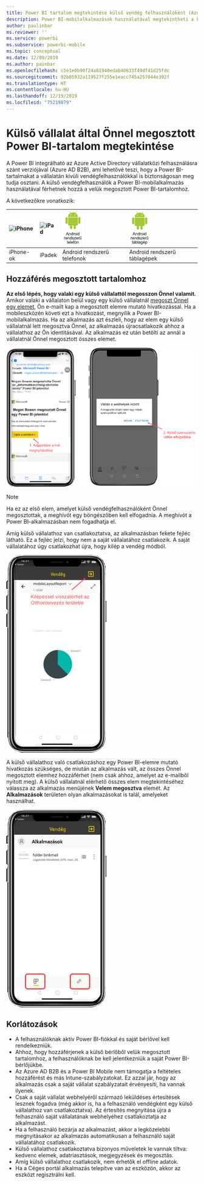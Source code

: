 ```yaml
---
title: Power BI tartalom megtekintése külső vendég felhasználóként (Azure AD B2B)
description: Power BI-mobilalkalmazások használatával megtekintheti a külső vállalat által Önnel megosztott tartalmat.
author: paulinbar
ms.reviewer: ''
ms.service: powerbi
ms.subservice: powerbi-mobile
ms.topic: conceptual
ms.date: 12/09/2019
ms.author: painbar
ms.openlocfilehash: c5e1e0b90f24a81940edab46633f49df41d25fdc
ms.sourcegitcommit: 02b05932a119527f255e1eacc745a257044e392f
ms.translationtype: HT
ms.contentlocale: hu-HU
ms.lasthandoff: 12/19/2019
ms.locfileid: "75219879"
---
```

# <a name="view-power-bi-content-shared-with-you-from-an-external-organization"></a>Külső vállalat által Önnel megosztott Power BI-tartalom megtekintése

A Power BI integrálható az Azure Active Directory vállalatközi felhasználásra szánt verziójával (Azure AD B2B), ami lehetővé teszi, hogy a Power BI-tartalmakat a vállalatán kívüli vendégfelhasználókkal is biztonságosan meg tudja osztani. A külső vendégfelhasználók a Power BI-mobilalkalmazás használatával férhetnek hozzá a velük megosztott Power BI-tartalomhoz. 


A következőkre vonatkozik:

| ![iPhone](./media/mobile-app-ssrs-kpis-mobile-on-premises-reports/iphone-logo-50-px.png) | ![iPad](./media/mobile-app-ssrs-kpis-mobile-on-premises-reports/ipad-logo-50-px.png) | ![Android rendszerű telefon](./media/mobile-app-ssrs-kpis-mobile-on-premises-reports/android-phone-logo-50-px.png) | ![Android rendszerű táblagép](./media/mobile-app-ssrs-kpis-mobile-on-premises-reports/android-tablet-logo-50-px.png) |
|:--- |:--- |:--- |:--- |
| iPhone-ok |iPadek |Android rendszerű telefonok |Android rendszerű táblagépek |

## <a name="accessing-shared-content"></a>Hozzáférés megosztott tartalomhoz

**Az első lépés, hogy valaki egy külső vállalattól megosszon Önnel valamit.** Amikor valaki a vállalaton belül vagy egy külső vállalatnál [megoszt Önnel egy elemet](../../service-share-dashboards.md), Ön e-mailt kap a megosztott elemre mutató hivatkozással. Ha a mobileszközén követi ezt a hivatkozást, megnyílik a Power BI-mobilalkalmazás. Ha az alkalmazás azt észleli, hogy az elem egy külső vállalatnál lett megosztva Önnel, az alkalmazás újracsatlakozik ahhoz a vállalathoz az Ön identitásával. Az alkalmazás ez után betölti az annál a vállalatnál Önnel megosztott összes elemet.

![Megosztott Power BI-elem megnyitása e-mailből ](./media/mobile-apps-b2b/mobile-b2b-open-item-email-new.png)

> [!NOTE]
> Ha ez az első elem, amelyet külső vendégfelhasználóként Önnel megosztottak, a meghívót egy böngészőben kell elfogadnia. A meghívót a Power BI-alkalmazásban nem fogadhatja el.

Amíg külső vállalathoz van csatlakoztatva, az alkalmazásban fekete fejléc látható. Ez a fejléc jelzi, hogy nem a saját vállalatához csatlakozik. A saját vállalatához úgy csatlakozhat újra, hogy kilép a vendég módból.

![Power BI vendégfelhasználói fejléc](./media/mobile-apps-b2b/mobile-b2b-exit-home-new.png)

A külső vállalathoz való csatlakozáshoz egy Power BI-elemre mutató hivatkozás szükséges, de miután az alkalmazás vált, az összes Önnel megosztott elemhez hozzáférhet (nem csak ahhoz, amelyet az e-mailből nyitott meg). A külső vállalatnál elérhető összes elem megtekintéséhez válassza az alkalmazás menüjének **Velem megosztva** elemét. Az **Alkalmazások** területen olyan alkalmazásokat is talál, amelyeket használhat.

![A Power BI alkalmazásmenüje külső vendégfelhasználóként](./media/mobile-apps-b2b/mobile-b2b-menu-new.png)

## <a name="limitations"></a>Korlátozások

- A felhasználóknak aktív Power BI-fiókkal és saját bérlővel kell rendelkezniük.
- Ahhoz, hogy hozzáférjenek a külső bérlőből velük megosztott tartalomhoz, a felhasználóknak be kell jelentkezniük a saját Power BI-bérlőjükbe.
- Az Azure AD B2B és a Power BI Mobile nem támogatja a feltételes hozzáférést és más Intune-szabályzatokat. Ez azzal jár, hogy az alkalmazás csak a saját vállalat szabályzatait érvényesíti, ha vannak ilyenek.
- Csak a saját vállalat webhelyéről származó leküldéses értesítések lesznek fogadva (még akkor is, ha a felhasználó vendégként egy külső vállalathoz van csatlakoztatva). Az értesítés megnyitása újra a felhasználó saját vállalatának webhelyéhez csatlakoztatja az alkalmazást.
- Ha a felhasználó bezárja az alkalmazást, akkor a legközelebbi megnyitásakor az alkalmazás automatikusan a felhasználó saját vállalatához csatlakozik.
- Külső vállalathoz csatlakoztatva bizonyos műveletek le vannak tiltva: kedvenc elemek, adatriasztások, megjegyzések és megosztás.
- Amíg külső vállalathoz csatlakozik, nem érhetők el offline adatok.
- Ha a Céges portál alkalmazás telepítve van az eszközön, akkor az eszközt regisztrálni kell.
